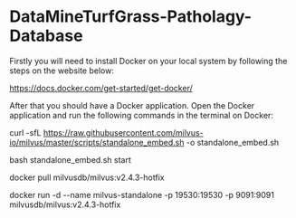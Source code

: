 # DataMineTurfGrass-Patholagy-Database

Firstly you will need to install Docker on your local system by following the steps on the website below:

https://docs.docker.com/get-started/get-docker/

After that you should have a Docker application. Open the Docker application and run the following commands in the terminal on Docker:

curl -sfL https://raw.githubusercontent.com/milvus-io/milvus/master/scripts/standalone_embed.sh -o standalone_embed.sh

bash standalone_embed.sh start

docker pull milvusdb/milvus:v2.4.3-hotfix


docker run -d --name milvus-standalone -p 19530:19530 -p 9091:9091 milvusdb/milvus:v2.4.3-hotfix


